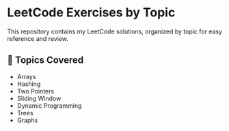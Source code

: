 # LeetCode Exercises by Topic

This repository contains my LeetCode solutions, organized by topic for easy reference and review.

## 📂 Topics Covered
- Arrays
- Hashing
- Two Pointers
- Sliding Window
- Dynamic Programming
- Trees
- Graphs


